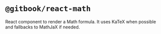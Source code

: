 # `@gitbook/react-math`

React component to render a Math formula. It uses KaTeX when possible and fallbacks to MathJaX if needed.
